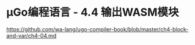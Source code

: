 # µGo编程语言 - 4.4 输出WASM模块

https://github.com/wa-lang/ugo-compiler-book/blob/master/ch4-block-and-var/ch4-04.md
